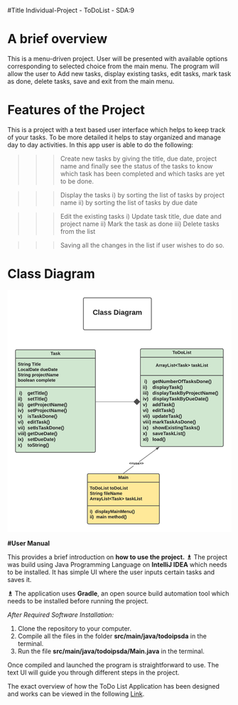 #Title
Individual-Project - ToDoList - SDA:9

# A brief overview
This is a menu-driven project. User will be presented with available options corresponding to selected 
choice from the main menu. The program will allow the user to Add new tasks, display existing tasks, edit tasks, 
mark task as done, delete tasks, save and exit from the main menu.

# Features of the Project
This is a project with a text based user interface which helps to keep track of your tasks. 
To be more detailed it helps to stay organized and manage day to day activities. 
In this app user is able to do the following:
>>> Create new tasks by giving the title, due date, project name and finally see the status of the tasks to know which 
task has been completed and which tasks are yet to be done.

>>> Display the tasks i) by sorting the list of tasks by project name
                     ii) by sorting the list of tasks by due date

>>> Edit the existing tasks i) Update task title, due date and project name
                           ii) Mark the task as done
                          iii) Delete tasks from the list
                          
>>> Saving all the changes in the list if user wishes to do so.


# Class Diagram

![ClassDiagramToDoList](ScreenShot/ClassDiagramToDoList.png)


**#User Manual**

This provides a brief introduction on **how to use the project.**
**♗** The project was build using Java Programming Language on **IntelliJ IDEA** which needs to be installed.
It has simple UI where the user inputs certain tasks and saves it.

**♗** The application uses **Gradle**, an open source build automation tool which needs to 
be installed before running the project.

_After Required Software Installation:_
1. Clone the repository to your computer.
2. Compile all the files in the folder **src/main/java/todoipsda** in the terminal.
3. Run the file **src/main/java/todoipsda/Main.java** in the terminal.

Once compiled and launched the program is straightforward to use. The text UI will guide 
you through different steps in the project.

The exact overview of how the ToDo List Application has been designed and works can be viewed in the following
[Link](src/main/java/mainMenu.md).











